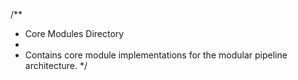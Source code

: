/**
 * Core Modules Directory
 * 
 * Contains core module implementations for the modular pipeline architecture.
 */